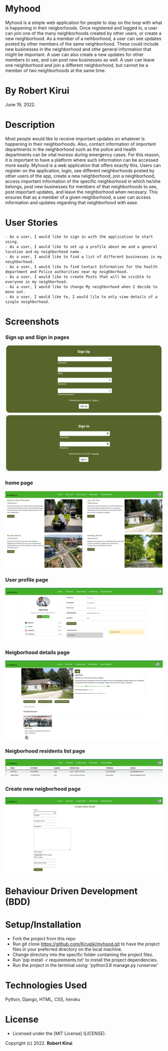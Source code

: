 # Myhood

Myhood is a simple web application for people to stay on the loop with what is happening in their neigborhoods. Once registered and logged in, a user can join one of the many neighborhoods created by other users, or create a new neighborhood. As a member of a neihborhood, a user can see updates posted by other members of the same neighborhood. These could include new businesses in the neighborhood and othe general information that might be important. A user can also create a new updates for other members to see, and can post new businesses as well. A user can leave one neighborhood and join a different neighborhood, but cannot be a member of two neighborhoods at the same time.

# By **Robert Kirui**

June 19, 2022.

# Description

Most people would like to receive important updates on whatever is happening in their neighborhoods. Also, contact information of important departments in the neighborhood such as the police and health departments can be vital moreso during emergency cases. For this reason, it is important to have a platform where such information can be accessed more easily. Myhood is a web application that offers exactly this. Users can register on the application, login, see different neighborhoods posted by other users of the app, create a new neighborhood, join a neighborhood, access important information of the specific neighborhood in which he/she belongs, post new businesses for members of that neighborhoods to see, post important updates, and leave the neighborhood when necesary. This ensures that as a member of a given neighborhood, a user can access information and updates regarding that neighborhood with ease.

# User Stories

    - As a user, I would like to sign in with the application to start using.
    - As a user, I would like to set up a profile about me and a general location and my neighborhood name.
    - As a user, I would like to find a list of different businesses in my neighborhood.
    - As a user, I would like to find Contact Information for the health department and Police authorities near my neighborhood.
    - As a user, I would like to create Posts that will be visible to everyone in my neighborhood.
    - As a user, I would like to change My neighborhood when I decide to move out.
    - As a user, I would like to, I would lile to only view details of a single neighborhood.

# Screenshots

### Sign up and Sign in pages

![](static/images/sign-up.png) ![](static/images/sign-in.png)

### home page

![](static/images/home.png)

### User profile page

![](static/images/user-profile.png)

### Neigborhood details page

![](static/images/hood-details.png)

### Neigborhood residents list page

![](static/images/hood-residents.png)

### Create new neigborhood page

![](static/images/new-hood.png)

# Behaviour Driven Development (BDD)

# Setup/Installation

- Fork the project from this repo
- Run git clone https://github.com/Kirugik/myhood.git to have the project files in your preferred directory on the local machine.
- Change directory into the specific folder containing the project files.
- Run 'pip install -r requirements.txt' to install the project dependencies.
- Run the project in the terminal using: 'python3.8 manage.py runserver'

# Technologies Used

Python, Django, HTML, CSS, heroku

# License

- Licensed under the [MIT License] (LICENSE).

Copyright (c) 2022. **Robert Kirui**
